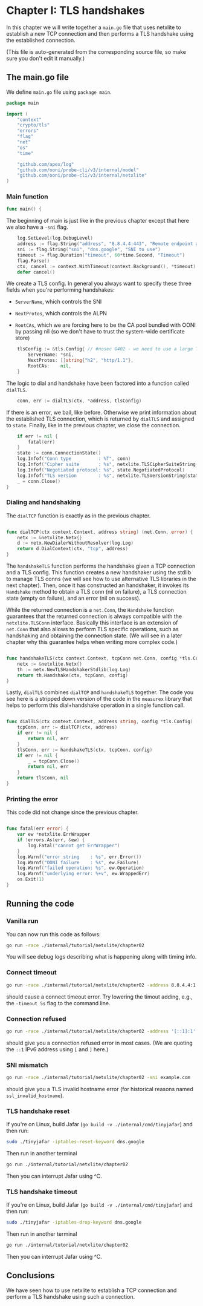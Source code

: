 
# Chapter I: TLS handshakes

In this chapter we will write together a `main.go` file that
uses netxlite to establish a new TCP connection and then performs
a TLS handshake using the established connection.

(This file is auto-generated from the corresponding source file,
so make sure you don't edit it manually.)

## The main.go file

We define `main.go` file using `package main`.

```Go
package main

import (
	"context"
	"crypto/tls"
	"errors"
	"flag"
	"net"
	"os"
	"time"

	"github.com/apex/log"
	"github.com/ooni/probe-cli/v3/internal/model"
	"github.com/ooni/probe-cli/v3/internal/netxlite"
)

```

### Main function

```Go
func main() {
```

The beginning of main is just like in the previous chapter
except that here we also have a `-sni` flag.

```Go
	log.SetLevel(log.DebugLevel)
	address := flag.String("address", "8.8.4.4:443", "Remote endpoint address")
	sni := flag.String("sni", "dns.google", "SNI to use")
	timeout := flag.Duration("timeout", 60*time.Second, "Timeout")
	flag.Parse()
	ctx, cancel := context.WithTimeout(context.Background(), *timeout)
	defer cancel()
```

We create a TLS config. In general you always want to specify
these three fields when you're performing handshakes:

- `ServerName`, which controls the SNI

- `NextProtos`, which controls the ALPN

- `RootCAs`, which we are forcing here to be the
CA pool bundled with OONI by passing nil (so we don't
have to trust the system-wide certificate store)

```Go
	tlsConfig := &tls.Config{ // #nosec G402 - we need to use a large TLS versions range for measuring
		ServerName: *sni,
		NextProtos: []string{"h2", "http/1.1"},
		RootCAs:    nil,
	}
```

The logic to dial and handshake have been factored
into a function called `dialTLS`.

```Go
	conn, err := dialTLS(ctx, *address, tlsConfig)
```

If there is an error, we bail, like before. Otherwise we
print information about the established TLS connection, which
is returned by `dialTLS` and assigned to `state`. Finally,
like in the previous chapter, we close the connection.

```Go
	if err != nil {
		fatal(err)
	}
	state := conn.ConnectionState()
	log.Infof("Conn type          : %T", conn)
	log.Infof("Cipher suite       : %s", netxlite.TLSCipherSuiteString(state.CipherSuite))
	log.Infof("Negotiated protocol: %s", state.NegotiatedProtocol)
	log.Infof("TLS version        : %s", netxlite.TLSVersionString(state.Version))
	_ = conn.Close()
}

```

### Dialing and handshaking


The `dialTCP` function is exactly as in the previous chapter.
```Go

func dialTCP(ctx context.Context, address string) (net.Conn, error) {
	netx := &netxlite.Netx{}
	d := netx.NewDialerWithoutResolver(log.Log)
	return d.DialContext(ctx, "tcp", address)
}

```

The `handshakeTLS` function performs the handshake given a TCP
connection and a TLS config. This function creates a new handshaker
using the stdlib to manage TLS conns (we will see how to use
alternative TLS libraries in the next chapter). Then, once it
has constructed an handshaker, it invokes its `Handshake` method
to obtain a TLS conn (nil on failure), a TLS connection state
(empty on failure), and an error (nil on success).

While the returned connection is a `net.Conn`, the `Handshake`
function guarantees that the returned connection is always
compatible with the `netxlite.TLSConn` interface. Basically
this interface is an extension of `net.Conn` that also
allows to perform TLS specific operations, such as handshaking
and obtaining the connection state. (We will see in a later
chapter why this guarantee helps when writing more complex code.)

```Go

func handshakeTLS(ctx context.Context, tcpConn net.Conn, config *tls.Config) (model.TLSConn, error) {
	netx := &netxlite.Netx{}
	th := netx.NewTLSHandshakerStdlib(log.Log)
	return th.Handshake(ctx, tcpConn, config)
}

```

Lastly, `dialTLS` combines `dialTCP` and `handshakeTLS`
together. The code you see here is a stripped down version
of the code in the `measurex` library that helps to
perform this dial+handshake operation in a single function call.

```Go

func dialTLS(ctx context.Context, address string, config *tls.Config) (model.TLSConn, error) {
	tcpConn, err := dialTCP(ctx, address)
	if err != nil {
		return nil, err
	}
	tlsConn, err := handshakeTLS(ctx, tcpConn, config)
	if err != nil {
		_ = tcpConn.Close()
		return nil, err
	}
	return tlsConn, nil
}

```

### Printing the error

This code did not change since the previous chapter.

```Go

func fatal(err error) {
	var ew *netxlite.ErrWrapper
	if !errors.As(err, &ew) {
		log.Fatal("cannot get ErrWrapper")
	}
	log.Warnf("error string    : %s", err.Error())
	log.Warnf("OONI failure    : %s", ew.Failure)
	log.Warnf("failed operation: %s", ew.Operation)
	log.Warnf("underlying error: %+v", ew.WrappedErr)
	os.Exit(1)
}

```

## Running the code

### Vanilla run

You can now run this code as follows:

```bash
go run -race ./internal/tutorial/netxlite/chapter02
```

You will see debug logs describing what is happening along with timing info.

### Connect timeout

```bash
go run -race ./internal/tutorial/netxlite/chapter02 -address 8.8.4.4:1
```

should cause a connect timeout error. Try lowering the timout adding, e.g.,
the `-timeout 5s` flag to the command line.

### Connection refused

```bash
go run -race ./internal/tutorial/netxlite/chapter02 -address '[::1]:1'
```

should give you a connection refused error in most cases. (We are quoting
the `::1` IPv6 address using `[` and `]` here.)

### SNI mismatch

```bash
go run -race ./internal/tutorial/netxlite/chapter02 -sni example.com
```

should give you a TLS invalid hostname error (for historical reasons
named `ssl_invalid_hostname`).

### TLS handshake reset

If you're on Linux, build Jafar (`go build -v ./internal/cmd/tinyjafar`)
and then run:

```bash
sudo ./tinyjafar -iptables-reset-keyword dns.google
```

Then run in another terminal

```bash
go run ./internal/tutorial/netxlite/chapter02
```

Then you can interrupt Jafar using ^C.

### TLS handshake timeout

If you're on Linux, build Jafar (`go build -v ./internal/cmd/tinyjafar`)
and then run:

```bash
sudo ./tinyjafar -iptables-drop-keyword dns.google
```

Then run in another terminal

```bash
go run ./internal/tutorial/netxlite/chapter02
```

Then you can interrupt Jafar using ^C.

## Conclusions

We have seen how to use netxlite to establish a TCP connection
and perform a TLS handshake using such a connection.

